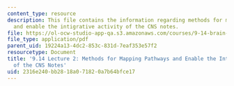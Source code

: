 ```yaml
---
content_type: resource
description: This file contains the information regarding methods for mapping pathways
  and enable the intigrative activity of the CNS notes.
file: https://ol-ocw-studio-app-qa.s3.amazonaws.com/courses/9-14-brain-structure-and-its-origins-spring-2014/2316e240bb2818a071820a7b64bfce17_MIT9_14S14_Lecture2.pdf
file_type: application/pdf
parent_uid: 19224a13-4dc2-853c-831d-7eaf353e57f2
resourcetype: Document
title: '9.14 Lecture 2: Methods for Mapping Pathways and Enable the Intigrative Activity
  of the CNS Notes'
uid: 2316e240-bb28-18a0-7182-0a7b64bfce17
---
```

